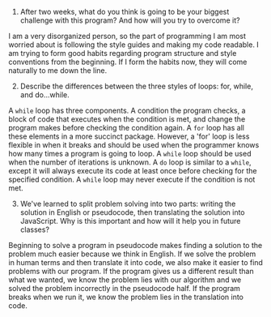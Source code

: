 1. After two weeks, what do you think is going to be your biggest challenge with this program? And how will you try to overcome it?
  
  I am a very disorganized person, so the part of programming I am most worried about is following the style guides and making my code readable. 
  I am trying to form good habits regarding program structure and style conventions from the beginning. If I form the habits now, they will come naturally
  to me down the line. 

2. Describe the differences between the three styles of loops: for, while, and do...while.
 
 A `while` loop has three components. A condition the program checks, a block of code that executes when the condition is met, and change the program makes
  before checking the condition again. A `for` loop has all these elements in a more succinct package. However, a 'for' loop is less flexible in when it breaks
  and should be used when the programmer knows how many times a program is going to loop. A `while` loop should be used when the number of iterations is unknown.
  A `do` loop is similar to a `while`, except it will always execute its code at least once before checking for the specified condition. A `while` loop may never
  execute if the condition is not met.

3. We've learned to split problem solving into two parts: writing the solution in English or pseudocode, then translating the solution into JavaScript. 
Why is this important and how will it help you in future classes?

  Beginning to solve a program in pseudocode makes finding a solution to the problem much easier because we think in English. If we solve the problem in human terms
  and then translate it into code, we also make it easier to find problems with our program. If the program gives us a different result than what we wanted, we know 
  the problem lies with our algorithm and we solved the problem incorrectly in the pseudocode half. If the program breaks when we run it, we know the problem lies in
  the translation into code. 
  
